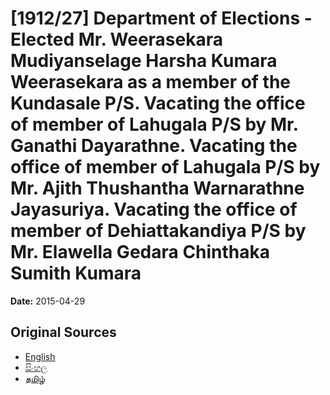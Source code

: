 # [1912/27] Department of Elections - Elected Mr. Weerasekara Mudiyanselage Harsha Kumara Weerasekara as a member of the Kundasale P/S. Vacating the office of member of Lahugala P/S by Mr. Ganathi Dayarathne. Vacating the office of member of Lahugala P/S by Mr. Ajith Thushantha Warnarathne Jayasuriya. Vacating the office of member of Dehiattakandiya P/S by Mr. Elawella Gedara Chinthaka Sumith Kumara

**Date:** 2015-04-29

## Original Sources

- [English](https://documents.gov.lk/view/extra-gazettes/2015/4/1912-27_E.pdf)
- [සිංහල](https://documents.gov.lk/view/extra-gazettes/2015/4/1912-27_S.pdf)
- [தமிழ்](https://documents.gov.lk/view/extra-gazettes/2015/4/1912-27_T.pdf)
